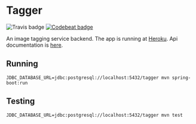 # Tagger

![Travis badge](https://travis-ci.com/jgke/tagger.svg?token=RqmiQF9vVBY1xsdDcmg4&branch=master)
[![Codebeat badge](https://codebeat.co/badges/37b5241f-87f1-4d42-9b39-05fb3abfc61f)](https://codebeat.co/projects/github-com-jgke-tagger)

An image tagging service backend. The app is running at [Heroku](http://tagger.jgke.fi).
Api documentation is [here](http://tagger.jgke.fi/swagger-ui).

## Running

```
JDBC_DATABASE_URL=jdbc:postgresql://localhost:5432/tagger mvn spring-boot:run
```

## Testing

```
JDBC_DATABASE_URL=jdbc:postgresql://localhost:5432/tagger mvn test
```
